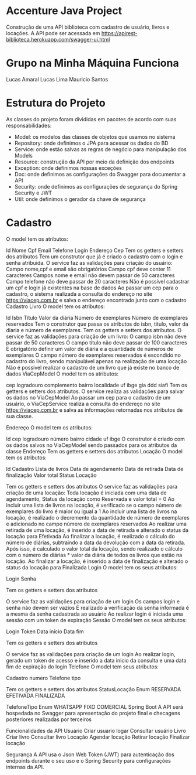 # Accenture Java Project
Construção de uma API biblioteca com cadastro de usuário, livros e locações. A API pode ser acessada em https://apirest-biblioteca.herokuapp.com/swagger-ui.html

# Grupo na Minha Máquina Funciona
Lucas Amaral
Lucas Lima
Mauricio Santos

# Estrutura do Projeto
As classes do projeto foram divididas em pacotes de acordo com suas responsabilidades:

 - Model: os modelos das classes de objetos que usamos no sistema
 - Repository: onde definimos o JPA para acessar os dados do BD
 - Service: onde estão salvas as regras de negócio para manipulação dos Models
 - Resource: construção da API por meio da definição dos endpoints
 - Exception: onde definimos nossas exceções
 - Doc: onde definimos as configurações do Swagger para documentar a API
 - Security: onde definimos as configurações de segurança do Spring Security e JWT
 - Util: onde definimos o gerador da chave de segurança

# Cadastro
O model tem os atributos:

Id
Nome
Cpf
Email
Telefone
Login
Endereço
Cep
Tem os getters e setters dos atributos
Tem um construtor que já é criado o cadastro com o login e senha atribuida.
O service faz as validações para criação do usuário:
Campo nome,cpf e email são obrigatórios
Campo cpf deve conter 11 caracteres
Campos nome e email não devem passar de 50 caracteres
Campo telefone não deve passar de 20 caracteres
Não é possível cadastrar um cpf e login já existentes na base de dados
Ao passar um cep para o cadastro, o sistema realizada a consulta do endereço no site https://viacep.com.br e salva o endereço encontrado junto com o cadastro
Cadastro Livro
O model tem os atributos:

Id
Isbn
Título
Valor da diária
Número de exemplares
Número de exemplares reservados
Tem o construtor que passa os atributos do isbn, titulo, valor da diaria e número de exemplares.
Tem os getters e setters dos atributos.
O service faz as validações para criação de um livro:
O campo isbn não deve passar de 50 caracteres
O campo título não deve passar de 100 caracteres
É obrigatório definir um valor de diária e a quantidade de números de exemplares
O campo número de exemplares reservados é escondido no cadastro do livro, sendo manipulável apenas na realização de uma locação
Não é possível realizar o cadastro de um livro que já existe no banco de dados
ViaCepModel
O model tem os atributos:

cep
logradouro
complemento
bairro
localidade
uf
ibge
gia
ddd
siafi
Tem os getters e setters dos atributos.
O service realiza as validações para salvar os dados no ViaCepModel
Ao passar um cep para o cadastro de um usuário, o ViaCepService realiza a consulta do endereço no site https://viacep.com.br e salva as informações retornadas nos atributos de sua classe.
 
Endereço
O model tem os atributos:

Id
cep
logradouro
número
bairro
cidade
uf
ibge
O construtor é criado com os dados salvos no ViaCepModel sendo passados para os atributos da classe Endereço
Tem os getters e setters dos atributos 
Locação
O model tem os atributos:

Id
Cadastro
Lista de livros
Data de agendamento
Data de retirada
Data de finalização
Valor total
Status Locação

Tem os getters e setters dos atributos
O service faz as validações para criação de uma locação:
Toda locação é iniciada com uma data de agendamento, Status da locação como Reservada e valor total = 0
Ao incluir uma lista de livros na locação, é verificado se o campo número de exemplares do livro é maior ou igual a 1
Ao incluir uma lista de livros na locação, é realizado o decremento da quantidade de número de exemplares e adicionado no campo número de exemplares reservados
Ao realizar uma retirada de uma locação, é inserido a data de retirada e alterado o status da locação para Efetivada
Ao finalizar a locação, é realizado o cálculo do número de diárias, subtraindo a data da devolução com a data da retirada. Após isso, é calculado o valor total da locação, sendo realizado o cálculo com o número de diárias * valor da diária de todos os livros que estão na locação.
Ao finalizar a locação, é inserido a data de finalização e alterado o status da locação para Finalizada
Login
O model tem os seus atributos:

Login
Senha

Tem os getters e setters dos atributos

O service faz as validações para criação de um login
Os campos login e senha não devem ser vazios
É realizado a verificação da senha informada é a mesma da senha cadastrada ao usuário
Ao realizar login é iniciada uma sessão com um token de expiração
Sessão
O model tem os seus atributos:

Login
Token
Data início
Data fim

Tem os getters e setters dos atributos

O service faz as validações para criação de um login
Ao realizar login, gerado um token de acesso e inserido a data inicio da consulta e uma data fim de expiração do login
Telefone
O model tem seus atributos:

Cadastro
numero
Telefone tipo

 Tem os getters e setters dos atributos
StatusLocação Enum
RESERVADA
EFETIVADA
FINALIZADA

TelefoneTipo Enum
WHATSAPP
FIXO
COMERCIAL
Spring Boot
A API será hospedada no Swagger para apresentação do projeto final e checagens posteriores realizadas por terceiros

Funcionalidades da API
Usuário
Criar usuario
logar
Consultar usuário
Livro
Criar livro
Consultar livro
Locação
Agendar locação
Retirar locação
Finalizar locação

Segurança
A API usa o Json Web Token (JWT) para autenticação dos endpoints durante o seu uso e o Spring Security para configurações internas da API.



